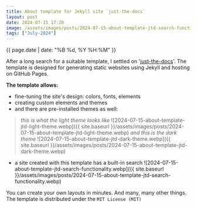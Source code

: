 ```yaml
---
title: About template for Jekyll site `just-the-docs`
layout: post
date: 2024-07-15 17:20
image: /assets/images/posts/2024-07-15-about-template-jtd-search-functionality.webp
tags: ["July-2024"]
---
```


<div class="post-date">
{{ page.date | date: "%B %d, %Y %H:%M" }}
</div>
<div> <nbsp/> </div>

After a long search for a suitable template, I settled on '[just-the-docs]'. The template is designed for generating static websites using Jekyll and hosting on GitHub Pages.

**The template allows:**
- fine-tuning the site's design: colors, fonts, elements
- creating custom elements and themes
- and there are pre-installed themes as well:
> *this is what the light theme looks like*
![2024-07-15-about-template-jtd-light-theme.webp]({{ site.baseurl }}/assets/images/posts/2024-07-15-about-template-jtd-light-theme.webp)
*and this is the dark theme*
![2024-07-15-about-template-jtd-dark-theme.webp]({{ site.baseurl }}/assets/images/posts/2024-07-15-about-template-jtd-dark-theme.webp)

- a site created with this template has a built-in search
![2024-07-15-about-template-jtd-search-functionality.webp]({{ site.baseurl }}/assets/images/posts/2024-07-15-about-template-jtd-search-functionality.webp)


You can create your own layouts in minutes.
And many, many other things.
The template is distributed under the `MIT License (MIT)`

[just-the-docs]: https://just-the-docs.com/




